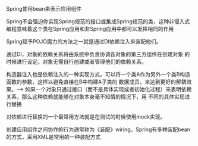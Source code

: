 Spring使用bean来表示应用组件

Spring不会强迫你实现Spring规范的接口或集成Spring规范的类，这种非侵入式
编程意味着这个类在Spring应用和非Spring应用中都可以发挥相同的作用

Spring赋予POJO魔力的方法之一就是通过DI依赖注入来装配他们。

通过DI，对象的依赖关系将由系统中负责协调各对象的第三方组件在创建对象
的时候进行设定。对象无需自行创建或者管理他们的依赖关系。

构造器注入也是依赖注入的一种实现方式，可以将一个类A作为另外一个类B构造函数的参数，这样以避免直接在B中构建A子类的
数据成员，来达到更好的解耦效果。--> 
如果一个对象只通过接口（而不是具体实现或者初始化过程）来表明依赖关系，那么这种依赖就能够在对象本身毫不知情的情况下，用
不同的具体实现进行替换

对依赖进行替换的一个最常用方法就是在测试的时候使用mock实现。

创建应用组件之间协作的行为通常称为《装配》wiring。Spring有多种装配bean的方式，采用XML是常用的一种装配方式

